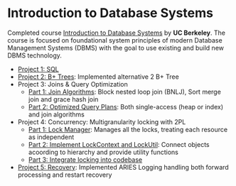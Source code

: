 # Introduction to Database Systems

Completed course [Introduction to Database Systems](https://cs186berkeley.net/) by **UC Berkeley**. The course is focused on foundational system principles of modern Database Management Systems (DBMS) with the goal to use existing and build new DBMS technology. 

* [Project 1: SQL](cs186/proj1/proj1.sql)
* [Project 2: B+ Trees](cs186/proj2-5/src/main/java/edu/berkeley/cs186/database/index): Implemented alternative 2 B+ Tree
* Project 3: Joins & Query Optimization
	* [Part 1: Join Algorithms](cs186/proj2-5/src/main/java/edu/berkeley/cs186/database/query): Block nested loop join (BNLJ), Sort merge join and grace hash join
	* [Part 2: Optimized Query Plans](cs186/proj2-5/src/main/java/edu/berkeley/cs186/database/query/QueryPlan.java): Both single-access (heap or index) and join algorithms
* Project 4: Concurrency: Multigranularity locking with 2PL
	* [Part 1: Lock Manager](cs186/proj2-5/src/main/java/edu/berkeley/cs186/database/concurrency/LockContext.java): Manages all the locks, treating each resource as independent
	* [Part 2: Implement LockContext and LockUtil](cs186/proj2-5/src/main/java/edu/berkeley/cs186/database/concurrency): Connect objects acoording to hierarchy and provide utility functions
	* [Part 3: Integrate locking into codebase](cs186/proj2-5/src/main/java/edu/berkeley/cs186/database/Database.java)
* [Project 5: Recovery](cs186/proj2-5/src/main/java/edu/berkeley/cs186/database/recovery/ARIESRecoveryManager.java): Implemented ARIES Logging handling both forward processing and restart recovery